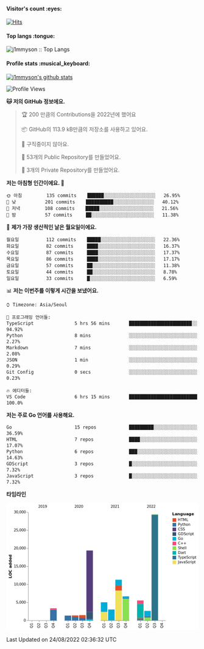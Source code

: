 <h4>Visitor's count :eyes:</h4>

[![Hits](https://hits.seeyoufarm.com/api/count/incr/badge.svg?url=https%3A%2F%2Fgithub.com%2Fj1mmyson&count_bg=%2379C83D&title_bg=%23555555&icon=&icon_color=%23E7E7E7&title=hits&edge_flat=false)](https://hits.seeyoufarm.com)

<h4>Top langs :tongue:</h4>

<p><img src="https://github-readme-stats.vercel.app/api/top-langs/?username=j1mmyson&hide=html&langs_count=8&theme=tokyonight&layout=compact" alt="j1mmyson :: Top Langs" /></p>

<h4>Profile stats :musical_keyboard:</h4>

[![j1mmyson's github stats](https://github-readme-stats.vercel.app/api?username=j1mmyson&show_icons=true&theme=merko&hide=["contribs","issues"])](https://github.com/j1mmyson)

<!--START_SECTION:waka-->
![Profile Views](http://img.shields.io/badge/Profile%20Views-134-blue)

**🐱 저의 GitHub 정보에요.** 

> 🏆 200 만큼의 Contributions을 2022년에 했어요
 > 
> 📦 GitHub의 113.9 kB만큼의 저장소를 사용하고 있어요. 
 > 
> 🚫 구직중이지 않아요.
 > 
> 📜 53개의 Public Repository를 만들었어요. 
 > 
> 🔑 3개의 Private Repository를 만들었어요.  
 > 
**저는 아침형 인간이에요. 🐤** 

```text
🌞 아침         135 commits    ██████░░░░░░░░░░░░░░░░░░░   26.95% 
🌆 낮　         201 commits    ██████████░░░░░░░░░░░░░░░   40.12% 
🌃 저녁         108 commits    █████░░░░░░░░░░░░░░░░░░░░   21.56% 
🌙 밤　         57 commits     ██░░░░░░░░░░░░░░░░░░░░░░░   11.38%

```
📅 **제가 가장 생산적인 날은 월요일이에요.** 

```text
월요일          112 commits    █████░░░░░░░░░░░░░░░░░░░░   22.36% 
화요일          82 commits     ████░░░░░░░░░░░░░░░░░░░░░   16.37% 
수요일          87 commits     ████░░░░░░░░░░░░░░░░░░░░░   17.37% 
목요일          86 commits     ████░░░░░░░░░░░░░░░░░░░░░   17.17% 
금요일          57 commits     ██░░░░░░░░░░░░░░░░░░░░░░░   11.38% 
토요일          44 commits     ██░░░░░░░░░░░░░░░░░░░░░░░   8.78% 
일요일          33 commits     █░░░░░░░░░░░░░░░░░░░░░░░░   6.59%

```


📊 **저는 이번주를 이렇게 시간을 보냈어요.** 

```text
⌚︎ Timezone: Asia/Seoul

💬 프로그래밍 언어들: 
TypeScript               5 hrs 56 mins       ███████████████████████░░   94.92% 
Python                   8 mins              ░░░░░░░░░░░░░░░░░░░░░░░░░   2.27% 
Markdown                 7 mins              ░░░░░░░░░░░░░░░░░░░░░░░░░   2.08% 
JSON                     1 min               ░░░░░░░░░░░░░░░░░░░░░░░░░   0.29% 
Git Config               0 secs              ░░░░░░░░░░░░░░░░░░░░░░░░░   0.23%

🔥 에디터들: 
VS Code                  6 hrs 15 mins       █████████████████████████   100.0%

```

**저는 주로 Go 언어를 사용해요.** 

```text
Go                       15 repos            █████████░░░░░░░░░░░░░░░░   36.59% 
HTML                     7 repos             ████░░░░░░░░░░░░░░░░░░░░░   17.07% 
Python                   6 repos             ███░░░░░░░░░░░░░░░░░░░░░░   14.63% 
GDScript                 3 repos             █░░░░░░░░░░░░░░░░░░░░░░░░   7.32% 
JavaScript               3 repos             █░░░░░░░░░░░░░░░░░░░░░░░░   7.32%

```


**타임라인**

![Chart not found](https://raw.githubusercontent.com/j1mmyson/j1mmyson/main/charts/bar_graph.png) 


 Last Updated on 24/08/2022 02:36:32 UTC
<!--END_SECTION:waka-->
